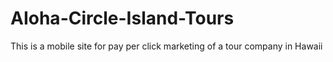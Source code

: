 # AIoha-Circle-Island-Tours
This is a mobile site for pay per click marketing of a tour company in Hawaii
